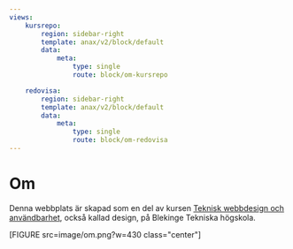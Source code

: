 ```yaml
---
views:
    kursrepo:
        region: sidebar-right
        template: anax/v2/block/default
        data:
            meta:
                type: single
                route: block/om-kursrepo

    redovisa:
        region: sidebar-right
        template: anax/v2/block/default
        data:
            meta:
                type: single
                route: block/om-redovisa
---
```


<div class="typewriter">

<h1>Om</h1>
</div>


Denna webbplats är skapad som en del av kursen [Teknisk webbdesign och användbarhet](https://dbwebb.se/kurser/design-v2), också kallad design, på Blekinge Tekniska högskola.

[FIGURE src=image/om.png?w=430 class="center"]
